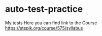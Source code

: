 # auto-test-practice
My tests
Here you can find link to the Course
https://stepik.org/course/575/syllabus
